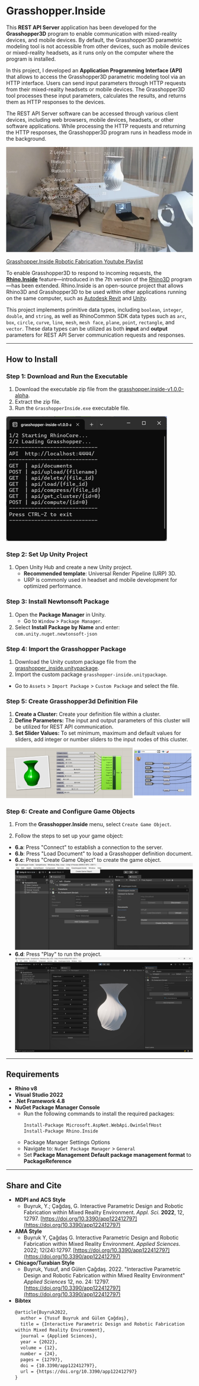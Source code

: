 # Grasshopper.Inside

This **REST API Server** application has been developed for the **Grasshopper3D** program to enable communication with mixed-reality devices, and mobile devices. By default, the Grasshopper3D parametric modeling tool is not accessible from other devices, such as mobile devices or mixed-reality headsets, as it runs only on the computer where the program is installed.

In this project, I developed an **Application Programming Interface (API)** that allows to access the Grasshopper3D parametric modeling tool via an HTTP interface. Users can send input parameters through HTTP requests from their mixed-reality headsets or mobile devices. The Grasshopper3D tool processes these input parameters, calculates the results, and returns them as HTTP responses to the devices.

The REST API Server software can be accessed through various client devices, including web browsers, mobile devices, headsets, or other software applications. While processing the HTTP requests and returning the HTTP responses, the Grasshopper3D program runs in headless mode in the background.

[![Grasshopper.Inside](readme-images/grasshopper-inside.jpg)](https://www.youtube.com/watch?v=92krsDt8qys&list=PLv0cS6BsK0uJxEhYNfP0xsXtbNSO0baUR&index=5)

[Grasshopper.Inside Robotic Fabrication Youtube Playlist](https://www.youtube.com/watch?v=92krsDt8qys&list=PLv0cS6BsK0uJxEhYNfP0xsXtbNSO0baUR&index=5)

To enable Grasshopper3D to respond to incoming requests, the **[Rhino.Inside](https://www.rhino3d.com/features/rhino-inside/)** feature—introduced in the 7th version of the [Rhino3D](https://www.rhino3d.com/)
 program—has been extended. Rhino.Inside is an open-source project that allows Rhino3D and Grasshopper3D to be used within other applications running on the same computer, such as [Autodesk Revit](https://www.autodesk.com/products/revit/overview)
 and [Unity](https://unity.com/).

This project implements primitive data types, including `boolean`, `integer`, `double`, and `string`, as well as RhinoCommon SDK data types such as `arc`, `box`, `circle`, `curve`, `line`, `mesh`, `mesh face`, `plane`, `point`, `rectangle`, and `vector`. These data types can be utilized as both **input** and **output** parameters for REST API Server communication requests and responses.

---
## How to Install

### Step 1: Download and Run the Executable
1. Download the executable zip file from the [grasshopper.inside-v1.0.0-alpha](https://github.com/yusufbuyruk/grasshopper.inside/releases/tag/v1.0.0-alpha).
2. Extract the zip file.
3. Run the `GrasshopperInside.exe` executable file.

![Grasshopper-Inside Executable](readme-images/grasshopper-inside-server.png)

### Step 2: Set Up Unity Project
1. Open Unity Hub and create a new Unity project.
   - **Recommended template**: Universal Render Pipeline (URP) 3D.
   - URP is commonly used in headset and mobile development for optimized performance.

### Step 3: Install Newtonsoft Package
1. Open the **Package Manager** in Unity.
   - Go to `Window` > `Package Manager`.
2. Select **Install Package by Name** and enter: ```com.unity.nuget.newtonsoft-json```

### Step 4: Import the Grasshopper Package
1. Download the Unity custom package file from the [grasshopper_inside.unitypackage](https://github.com/yusufbuyruk/grasshopper.inside/releases/download/v1.0.0-alpha/grasshopper_inside.unitypackage).
2. Import the custom package ```grasshopper-inside.unitypackage```.
- Go to `Assets` > `Import Package` > `Custom Package` and select the file.

### Step 5: Create Grasshopper3d Definition File
1. **Create a Cluster:** Create your definition file within a cluster.
2. **Define Parameters:** The input and output parameters of this cluster will be utilized for REST API communication.
3. **Set Slider Values:** To set minimum, maximum and default values for sliders, add integer or number sliders to the input nodes of this cluster.

![Grasshopper Definition Cluster](readme-images/grasshopper-definition-cluster.png)

### Step 6: Create and Configure Game Objects
1. From the **Grasshopper.Inside** menu, select `Create Game Object`.

2. Follow the steps to set up your game object:
- **6.a**: Press "Connect" to establish a connection to the server.
- **6.b**: Press "Load Document" to load a Grasshopper definition document.
- **6.c**: Press "Create Game Object" to create the game object.
 ![Grasshopper.Inside Editor Window](readme-images/grasshopper-inside-editor-window.jpg)
- **6.d**: Press "Play" to run the project.
 ![Grasshopper.Inside Unity](readme-images/grasshopper-inside-unity.jpg)



---
## Requirements

- **Rhino v8**
- **Visual Studio 2022**
- **.Net Framework 4.8**
- **NuGet Package Manager Console**
  - Run the following commands to install the required packages:
    ```
    Install-Package Microsoft.AspNet.WebApi.OwinSelfHost
    Install-Package Rhino.Inside
    ```
  - Package Manager Settings Options
  - Navigate to: `NuGet Package Manager` > `General`
  - Set **Package Management Default package management format** to **PackageReference**


---
## Share and Cite
- **MDPI and ACS Style**
  - Buyruk, Y.; Çağdaş, G. Interactive Parametric Design and Robotic Fabrication within Mixed Reality Environment. *Appl. Sci.* **2022**, 12, 12797. [https://doi.org/10.3390/app122412797](https://doi.org/10.3390/app122412797)
- **AMA Style**
  - Buyruk Y, Çağdaş G. Interactive Parametric Design and Robotic Fabrication within Mixed Reality Environment. *Applied Sciences*. 2022; 12(24):12797. [https://doi.org/10.3390/app122412797](https://doi.org/10.3390/app122412797)
- **Chicago/Turabian Style**
  - Buyruk, Yusuf, and Gülen Çağdaş. 2022. "Interactive Parametric Design and Robotic Fabrication within Mixed Reality Environment" *Applied Sciences* 12, no. 24: 12797. [https://doi.org/10.3390/app122412797](https://doi.org/10.3390/app122412797)
- **Bibtex**
  ```
  @article{Buyruk2022,
    author = {Yusuf Buyruk and Gülen Çağdaş},
    title = {Interactive Parametric Design and Robotic Fabrication within Mixed Reality Environment},
    journal = {Applied Sciences},
    year = {2022},
    volume = {12},
    number = {24},
    pages = {12797},
    doi = {10.3390/app122412797},
    url = {https://doi.org/10.3390/app122412797}
  }
  ```

